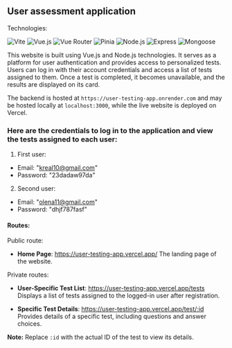 ## User assessment application

Technologies:

![Vite](https://img.shields.io/badge/Vite%20-%20%23000000?style=for-the-badge&logo=Vite%20&logoColor=violett&color=violet)
![Vue.js](https://img.shields.io/badge/Vue.js%20-%20%2300000?style=for-the-badge&logo=vue.js&logoColor=toxicgreen&color=black)
![Vue Router](https://img.shields.io/badge/Vue%20Router%20-%20%2300000?style=for-the-badge&logo=vue.js&logoColor=toxicgreen&color=black)
![Pinia](https://img.shields.io/badge/pinia%20-%20yellow?style=for-the-badge&logo=Pinia%20vue.js&logoColor=toxicgreen&color=yellow)
![Node.js](https://img.shields.io/badge/Node.js%20-%20%23000000?style=for-the-badge&logo=Node.js&logoColor=white&color=darkgreen)
![Express](https://img.shields.io/badge/Express%20-%20%23000000?style=for-the-badge&logo=Express&logoColor=white&color=grey)
![Mongoose](https://img.shields.io/badge/Mongoose-880000?style=for-the-badge&logo=mongoose&logoColor=white)


This website is built using Vue.js and Node.js technologies. It serves as a platform for user authentication and provides access to personalized tests. Users can log in with their account credentials and access a list of tests assigned to them. Once a test is completed, it becomes unavailable, and the results are displayed on its card.

The backend is hosted at `https://user-testing-app.onrender.com` and may be hosted locally at `localhost:3000`, while the live website is deployed on Vercel.

### Here are the credentials to log in to the application and view the tests assigned to each user:

1) First user:
- Email: "kreal10@gmail.com"
- Password: "23dadaw97da"

2) Second user:
- Email: "olena11@gmail.com"
- Password: "dhjf787fasf"

#### Routes:

Public route:

- **Home Page**: https://user-testing-app.vercel.app/
  The landing page of the website.

Private routes:

- **User-Specific Test List**: https://user-testing-app.vercel.app/tests
  Displays a list of tests assigned to the logged-in user after registration.

- **Specific Test Details**: https://user-testing-app.vercel.app/test/:id
  Provides details of a specific test, including questions and answer choices.

**Note:** Replace `:id` with the actual ID of the test to view its details.

